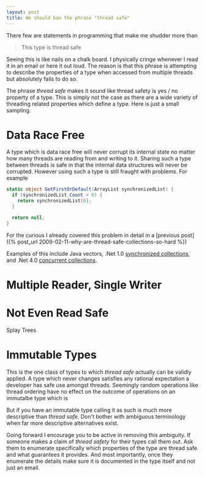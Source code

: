 ```yaml
---
layout: post
title: We should ban the phrase "thread safe"
---
```

There few are statements in programming that make me shudder more than 

> This type is thread safe

Seeing this is like nails on a chalk board.  I physically cringe whenever I read it in an email or here it out loud.  The reason is that this phrase is attempting to describe the properties of a type when accessed from multiple threads but absolutely fails to do so.  

The phrase *thread safe* makes it sound like thread safety is yes / no property of a type.  This is simply not the case as there are a wide variety of threading related properties which define a type.  Here is just a small sampling.

Data Race Free
===
A type which is data race free will never corrupt its internal state no matter how many threads are reading from and writing to it.  Sharing such a type between threads is safe in that the internal data structures will never be corrupted.  However using such a type is still fraught with problems.  For example 

```csharp
static object GetFirstOrDefault(ArrayList synchronizedList) { 
  if (synchronizedList.Count > 0) {
    return synchronizedList[0];
  }

  return null;
}
```

For the curious I already covered this problem in detail in a [previous post]({% post_url 2009-02-11-why-are-thread-safe-collections-so-hard %}) 

Examples of this include Java vectors, .Net 1.0 [synchronized collections](http://msdn.microsoft.com/en-us/library/3azh197k(v=vs.110).aspx), and .Net 4.0 [concurrent collections](http://msdn.microsoft.com/en-us/library/dd381779(v=vs.110).aspx).  

Multiple Reader, Single Writer
===

Not Even Read Safe 
===

Splay Trees

Immutable Types
===
This is the one class of types to which *thread safe* actually can be validly applied.  A type which never changes satisfies any rational expectation a developer has safe use amongst threads.  Seemingly random operations like thread ordering have no effect on the outcome of operations on an immutalbe type which is 

But if you have an immutable type calling it as such is much more descriptive than *thread safe*.  Don't bother with ambiguous terminology when far more descriptive alternatives exist. 

Going forward I encourage you to be active in removing this ambiguity.  If someone makes a claim of *thread safety* for their types call them out.  Ask them to enumerate specifically which properties of the type are thread safe and what guarantees it provides.  And most importantly, once they enumerate the details make sure it is documented in the type itself and not just an email.  

